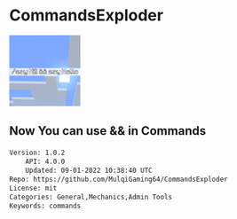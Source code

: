 # CommandsExploder
<img src="https://raw.githubusercontent.com/MulqiGaming64/CommandsExploder/753dc2c0b01c60ed5433577d99a6b64579f8bc27/icon.png" width="128" height="128" />

## Now You can use && in Commands
```properties
Version: 1.0.2
    API: 4.0.0
    Updated: 09-01-2022 10:38:40 UTC
Repo: https://github.com/MulqiGaming64/CommandsExploder
License: mit
Categories: General,Mechanics,Admin Tools
Keywords: commands
```